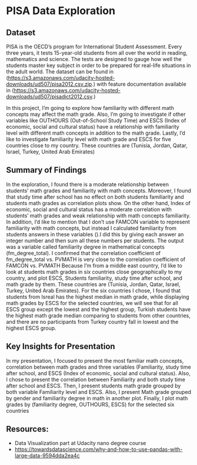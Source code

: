 # PISA Data Exploration
## Dataset
PISA is the OECD’s program for International Student Assessment. Every three years, it tests 15-year-old students from all over the world in reading, mathematics and science. The tests are designed to gauge how well the students master key subject in order to be prepared for real-life situations in the adult world. 
The dataset can be found in (https://s3.amazonaws.com/udacity-hosted-downloads/ud507/pisa2012.csv.zip.) with feature documentation available in (https://s3.amazonaws.com/udacity-hosted-downloads/ud507/pisadict2012.csv.)

In this project, I’m going to explore how familiarity with different math concepts may affect the math grade. Also, I’m going to investigate if other variables like OUTHOURS (Out-of-School Study Time) and  ESCS (Index of economic, social and cultural status) have a relationship with familiarity level with different math concepts in addition to the math grade. 
Lastly, I’d like to investigate familiarity level with math grade and ESCS for five countries close to my country. These countries are (Tunisia, Jordan, Qatar, Israel, Turkey, United Arab Emirates)

## Summary of Findings
In the exploration, I found there is a moderate relationship between students’ math grades and familiarity with math concepts. Moreover, I found that study time after school has no effect on both students familiarity and students math grades as correlation plots show. On the other hand, Index of economic, social and cultural status has a moderate correlation with students’ math grades and weak relationship with math concepts familiarity. 
In addition, I’d like to mention that I don’t use FAMCON variable to represent familiarity with math concepts, but instead I calculated familiarity from students answers in these variables ().I did this by giving each answer an integer number and then sum all these numbers per students. The output was a variable called familiarity degree in mathematical concepts (fm_degree_total). I confirmed that the correlation coefficient of fm_degree_total vs. PVMATH is very close to the correlation coefficient of FAMCON vs. PVMATH
Because I’m from a middle east country, I’d like to look at students math grades in six countries close geographically to my country, and plot ESCS, Students familiarity, study time after school, and math grade by them. These countries are (Tunisia, Jordan, Qatar, Israel, Turkey, United Arab Emirates). 
For the six countries I chose, I found that students from Isreal has the highest median in math grade, while displaying math grades by ESCS for the selected countries, we will see that for all ESCS group except the lowest and the highest group, Turkish students have the highest math grade median comparing to students from other countries, and there are no participants from Turkey country fall in lowest and the highest ESCS group. 


## Key Insights for Presentation
In my presentation, I focused to present the most familiar math concepts, correlation between math grades and three variables (Familiarity, study time after school, and ESCS (Index of economic, social and cultural status). Also, I chose to present the correlation between Familiarity and both study time after school and ESCS. 
Then, I present students math grade grouped by both variable Familiarity level and ESCS.  Also, I present Math grade grouped by gender and familiarity degree in math in another plot. Finally, I plot math grades by (familiarity degree, OUTHOURS, ESCS) for the selected six countries 


## Resources:
- Data Visualization part at Udacity nano degree course
-	https://towardsdatascience.com/why-and-how-to-use-pandas-with-large-data-9594dda2ea4c






